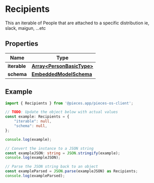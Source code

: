 
# Recipients

This an iterable of People that are attached to a specific distribution ie, slack, maigun, ...etc

## Properties

Name | Type
------------ | -------------
**iterable** | [**Array&lt;PersonBasicType&gt;**](PersonBasicType)
**schema** | [**EmbeddedModelSchema**](EmbeddedModelSchema)

## Example

```typescript
import { Recipients } from '@pieces.app/pieces-os-client';

// TODO: Update the object below with actual values
const example: Recipients = {
    "iterable": null,
    "schema": null,
};

console.log(example);

// Convert the instance to a JSON string
const exampleJSON: string = JSON.stringify(example);
console.log(exampleJSON);

// Parse the JSON string back to an object
const exampleParsed = JSON.parse(exampleJSON) as Recipients;
console.log(exampleParsed);
```


